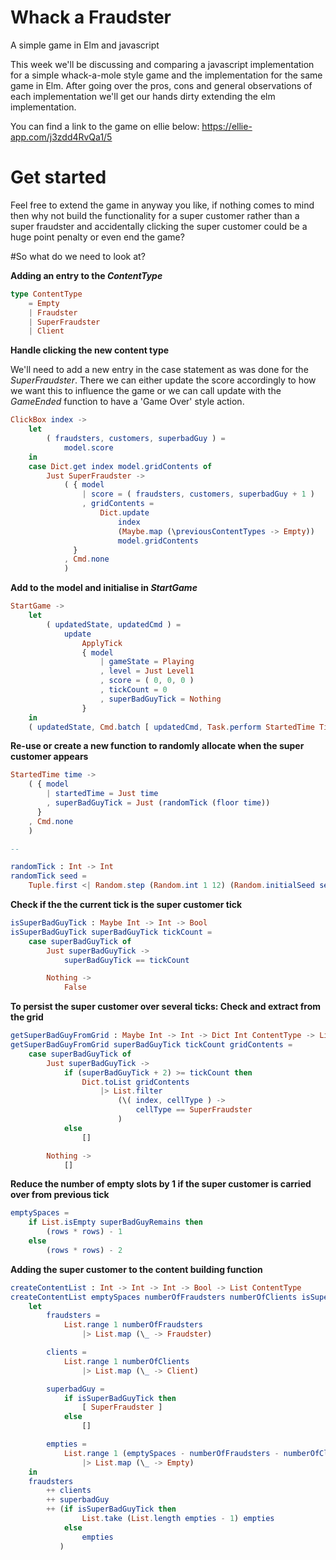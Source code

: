 # Whack a Fraudster

A simple game in Elm and javascript

This week we'll be discussing and comparing a javascript implementation for a simple whack-a-mole style game and the implementation for the same game in Elm. After going over the pros, cons and general observations of each implementation we'll get our hands dirty extending the elm implementation.

You can find a link to the game on ellie below:
https://ellie-app.com/j3zdd4RvQa1/5

# Get started

Feel free to extend the game in anyway you like, if nothing comes to mind then why not build the functionality for a super customer rather than a super fraudster and accidentally clicking the super customer could be a huge point penalty or even end the game?

#So what do we need to look at?

**Adding an entry to the _ContentType_**

```elm
type ContentType
    = Empty
    | Fraudster
    | SuperFraudster
    | Client
```

**Handle clicking the new content type**

We'll need to add a new entry in the case statement as was done for the *SuperFraudster*. There we can either update the score accordingly to how we want this to influence the game or we can call update with the *GameEnded* function to have a 'Game Over' style action.

```elm
ClickBox index ->
    let
        ( fraudsters, customers, superbadGuy ) =
            model.score
    in
    case Dict.get index model.gridContents of
        Just SuperFraudster ->
            ( { model
                | score = ( fraudsters, customers, superbadGuy + 1 )
                , gridContents =
                    Dict.update
                        index
                        (Maybe.map (\previousContentTypes -> Empty))
                        model.gridContents
              }
            , Cmd.none
            )
```

**Add to the model and initialise in _StartGame_**

```elm
StartGame ->
    let
        ( updatedState, updatedCmd ) =
            update
                ApplyTick
                { model
                    | gameState = Playing
                    , level = Just Level1
                    , score = ( 0, 0, 0 )
                    , tickCount = 0
                    , superBadGuyTick = Nothing
                }
    in
    ( updatedState, Cmd.batch [ updatedCmd, Task.perform StartedTime Time.now ] )
```


**Re-use or create a new function to randomly allocate when the super customer appears**

```elm
StartedTime time ->
    ( { model
        | startedTime = Just time
        , superBadGuyTick = Just (randomTick (floor time))
      }
    , Cmd.none
    )

--

randomTick : Int -> Int
randomTick seed =
    Tuple.first <| Random.step (Random.int 1 12) (Random.initialSeed seed)
```

**Check if the the current tick is the super customer tick**

```elm
isSuperBadGuyTick : Maybe Int -> Int -> Bool
isSuperBadGuyTick superBadGuyTick tickCount =
    case superBadGuyTick of
        Just superBadGuyTick ->
            superBadGuyTick == tickCount

        Nothing ->
            False
```


**To persist the super customer over several ticks: Check and extract from the grid**

```elm
getSuperBadGuyFromGrid : Maybe Int -> Int -> Dict Int ContentType -> List ( Int, ContentType )
getSuperBadGuyFromGrid superBadGuyTick tickCount gridContents =
    case superBadGuyTick of
        Just superBadGuyTick ->
            if (superBadGuyTick + 2) >= tickCount then
                Dict.toList gridContents
                    |> List.filter
                        (\( index, cellType ) ->
                            cellType == SuperFraudster
                        )
            else
                []

        Nothing ->
            []
```

**Reduce the number of empty slots by 1 if the super customer is carried over from previous tick**

```elm
emptySpaces =
    if List.isEmpty superBadGuyRemains then
        (rows * rows) - 1
    else
        (rows * rows) - 2
```

**Adding the super customer to the content building function**

```elm
createContentList : Int -> Int -> Int -> Bool -> List ContentType
createContentList emptySpaces numberOfFraudsters numberOfClients isSuperBadGuyTick =
    let
        fraudsters =
            List.range 1 numberOfFraudsters
                |> List.map (\_ -> Fraudster)

        clients =
            List.range 1 numberOfClients
                |> List.map (\_ -> Client)

        superbadGuy =
            if isSuperBadGuyTick then
                [ SuperFraudster ]
            else
                []

        empties =
            List.range 1 (emptySpaces - numberOfFraudsters - numberOfClients)
                |> List.map (\_ -> Empty)
    in
    fraudsters
        ++ clients
        ++ superbadGuy
        ++ (if isSuperBadGuyTick then
                List.take (List.length empties - 1) empties
            else
                empties
           )

```


